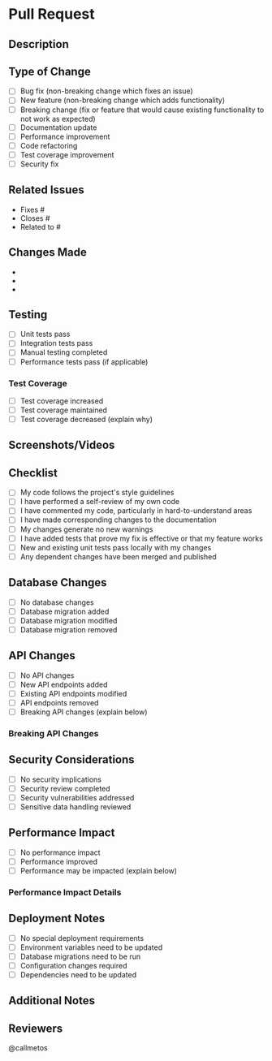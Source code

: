# Pull Request

## Description
<!-- Provide a brief description of the changes in this PR -->

## Type of Change
<!-- Mark the relevant option with an "x" -->
- [ ] Bug fix (non-breaking change which fixes an issue)
- [ ] New feature (non-breaking change which adds functionality)
- [ ] Breaking change (fix or feature that would cause existing functionality to not work as expected)
- [ ] Documentation update
- [ ] Performance improvement
- [ ] Code refactoring
- [ ] Test coverage improvement
- [ ] Security fix

## Related Issues
<!-- Link to any related issues -->
- Fixes #
- Closes #
- Related to #

## Changes Made
<!-- List the specific changes made in this PR -->
- 
- 
- 

## Testing
<!-- Describe the tests you ran to verify your changes -->
- [ ] Unit tests pass
- [ ] Integration tests pass
- [ ] Manual testing completed
- [ ] Performance tests pass (if applicable)

### Test Coverage
<!-- If applicable, mention test coverage changes -->
- [ ] Test coverage increased
- [ ] Test coverage maintained
- [ ] Test coverage decreased (explain why)

## Screenshots/Videos
<!-- If applicable, add screenshots or videos to help explain your changes -->

## Checklist
<!-- Mark completed items with an "x" -->
- [ ] My code follows the project's style guidelines
- [ ] I have performed a self-review of my own code
- [ ] I have commented my code, particularly in hard-to-understand areas
- [ ] I have made corresponding changes to the documentation
- [ ] My changes generate no new warnings
- [ ] I have added tests that prove my fix is effective or that my feature works
- [ ] New and existing unit tests pass locally with my changes
- [ ] Any dependent changes have been merged and published

## Database Changes
<!-- If applicable, describe any database schema changes -->
- [ ] No database changes
- [ ] Database migration added
- [ ] Database migration modified
- [ ] Database migration removed

## API Changes
<!-- If applicable, describe any API changes -->
- [ ] No API changes
- [ ] New API endpoints added
- [ ] Existing API endpoints modified
- [ ] API endpoints removed
- [ ] Breaking API changes (explain below)

### Breaking API Changes
<!-- If there are breaking API changes, explain them here -->

## Security Considerations
<!-- If applicable, describe any security considerations -->
- [ ] No security implications
- [ ] Security review completed
- [ ] Security vulnerabilities addressed
- [ ] Sensitive data handling reviewed

## Performance Impact
<!-- If applicable, describe any performance implications -->
- [ ] No performance impact
- [ ] Performance improved
- [ ] Performance may be impacted (explain below)

### Performance Impact Details
<!-- If there's a performance impact, explain it here -->

## Deployment Notes
<!-- If applicable, describe any special deployment considerations -->
- [ ] No special deployment requirements
- [ ] Environment variables need to be updated
- [ ] Database migrations need to be run
- [ ] Configuration changes required
- [ ] Dependencies need to be updated

## Additional Notes
<!-- Any additional information that reviewers should know -->

## Reviewers
<!-- Tag specific reviewers if needed -->
@callmetos
